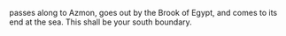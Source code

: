 passes along to Azmon, goes out by the Brook of Egypt, and comes to its end at the sea. This shall be your south boundary.
